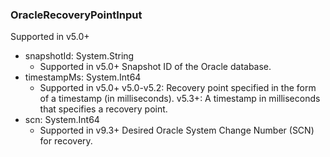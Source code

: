 ### OracleRecoveryPointInput
Supported in v5.0+

- snapshotId: System.String
  - Supported in v5.0+
Snapshot ID of the Oracle database.
- timestampMs: System.Int64
  - Supported in v5.0+
v5.0-v5.2: Recovery point specified in the form of a timestamp (in milliseconds).
v5.3+: A timestamp in milliseconds that specifies a recovery point.
- scn: System.Int64
  - Supported in v9.3+
Desired Oracle System Change Number (SCN) for recovery.

